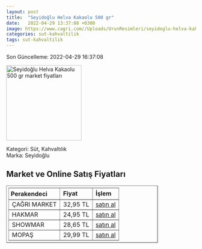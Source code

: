 ```yaml
---
layout: post
title:  "Seyidoğlu Helva Kakaolu 500 gr"
date:   2022-04-29 13:37:08 +0300
image: https://www.cagri.com//Uploads/UrunResimleri/seyidoglu-helva-kakaolu-500-gr-821b.jpg
categories: sut-kahvaltilik
tags: sut-kahvaltilik
---
```


Son Güncelleme: 2022-04-29 16:37:08

<img src="https://www.cagri.com//Uploads/UrunResimleri/seyidoglu-helva-kakaolu-500-gr-821b.jpg" width="200" alt="Seyidoğlu Helva Kakaolu 500 gr market fiyatları" />

Kategori: Süt, Kahvaltılık
<br />
Marka: Seyidoğlu

<h2>Market ve Online Satış Fiyatları</h2>

<table border="1" style="padding: 5px;width:80%;">
  <tr>
    <td style="padding: 5px;"><strong>Perakendeci</strong></td>
    <td><strong>Fiyat</strong></td>
    <td><strong>İşlem</strong></td>
  </tr>
  <tr>
              <td title="Çağrı Market">ÇAĞRI MARKET</td>
              <td>32,95 TL</td>
              <td><a title="Çağrı Market" target="_blank" href="https://www.cagri.com/seyidoglu-helva-kakaolu-500-gr">satın al</a></td>
            </tr><tr>
              <td title="Hakmar">HAKMAR</td>
              <td>24,95 TL</td>
              <td><a title="Hakmar" target="_blank" href="https://www.hakmarexpress.com.tr/urun/gida-kahvaltilik-seyidoglu-kakaolu-ve-sade-tahin-helvasi-500-gr">satın al</a></td>
            </tr><tr>
              <td title="Showmar">SHOWMAR</td>
              <td>28,65 TL</td>
              <td><a title="Showmar" target="_blank" href="https://www.showmar.com.tr/urun/seyidoglu-helva-500gr-kakaolu">satın al</a></td>
            </tr><tr>
              <td title="Mopaş">MOPAŞ</td>
              <td>29,99 TL</td>
              <td><a title="Mopaş" target="_blank" href="https://www.mopas.com.tr/seyidoglu-kakaolu-helva-500-gr/p/106205">satın al</a></td>
            </tr>
</table>
